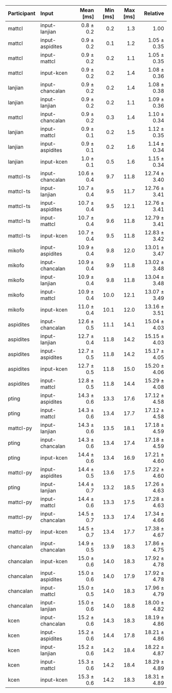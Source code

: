 | Participant | Input | Mean [ms] | Min [ms] | Max [ms] | Relative |
|:---|:---|---:|---:|---:|---:|
| mattcl | input-lanjian | 0.8 ± 0.2 | 0.2 | 1.3 | 1.00 |
| mattcl | input-aspidites | 0.9 ± 0.2 | 0.1 | 1.2 | 1.05 ± 0.35 |
| mattcl | input-mattcl | 0.9 ± 0.2 | 0.2 | 1.1 | 1.05 ± 0.35 |
| mattcl | input-kcen | 0.9 ± 0.2 | 0.2 | 1.4 | 1.08 ± 0.36 |
| lanjian | input-chancalan | 0.9 ± 0.2 | 0.2 | 1.4 | 1.08 ± 0.38 |
| lanjian | input-lanjian | 0.9 ± 0.2 | 0.2 | 1.1 | 1.09 ± 0.36 |
| mattcl | input-chancalan | 0.9 ± 0.2 | 0.3 | 1.4 | 1.10 ± 0.34 |
| lanjian | input-mattcl | 0.9 ± 0.1 | 0.2 | 1.5 | 1.12 ± 0.35 |
| lanjian | input-aspidites | 0.9 ± 0.1 | 0.2 | 1.6 | 1.14 ± 0.34 |
| lanjian | input-kcen | 1.0 ± 0.1 | 0.5 | 1.6 | 1.15 ± 0.34 |
| mattcl-ts | input-chancalan | 10.6 ± 0.4 | 9.7 | 11.8 | 12.74 ± 3.40 |
| mattcl-ts | input-lanjian | 10.7 ± 0.4 | 9.5 | 11.7 | 12.76 ± 3.41 |
| mattcl-ts | input-aspidites | 10.7 ± 0.4 | 9.5 | 12.1 | 12.76 ± 3.41 |
| mattcl-ts | input-mattcl | 10.7 ± 0.4 | 9.6 | 11.8 | 12.79 ± 3.41 |
| mattcl-ts | input-kcen | 10.7 ± 0.4 | 9.5 | 11.8 | 12.83 ± 3.42 |
| mikofo | input-aspidites | 10.9 ± 0.4 | 9.8 | 12.0 | 13.01 ± 3.47 |
| mikofo | input-chancalan | 10.9 ± 0.4 | 9.9 | 11.8 | 13.02 ± 3.48 |
| mikofo | input-lanjian | 10.9 ± 0.4 | 9.8 | 11.8 | 13.04 ± 3.48 |
| mikofo | input-mattcl | 10.9 ± 0.4 | 10.0 | 12.1 | 13.07 ± 3.49 |
| mikofo | input-kcen | 11.0 ± 0.4 | 10.1 | 12.0 | 13.16 ± 3.51 |
| aspidites | input-chancalan | 12.6 ± 0.5 | 11.1 | 14.1 | 15.04 ± 4.03 |
| aspidites | input-lanjian | 12.7 ± 0.4 | 11.8 | 14.2 | 15.15 ± 4.03 |
| aspidites | input-aspidites | 12.7 ± 0.5 | 11.8 | 14.2 | 15.17 ± 4.05 |
| aspidites | input-kcen | 12.7 ± 0.5 | 11.8 | 15.0 | 15.20 ± 4.06 |
| aspidites | input-mattcl | 12.8 ± 0.5 | 11.8 | 14.4 | 15.29 ± 4.08 |
| pting | input-aspidites | 14.3 ± 0.6 | 13.3 | 17.6 | 17.12 ± 4.58 |
| pting | input-mattcl | 14.3 ± 0.6 | 13.4 | 17.7 | 17.12 ± 4.58 |
| mattcl-py | input-lanjian | 14.3 ± 0.6 | 13.5 | 18.1 | 17.18 ± 4.59 |
| pting | input-chancalan | 14.3 ± 0.6 | 13.4 | 17.4 | 17.18 ± 4.59 |
| pting | input-kcen | 14.4 ± 0.6 | 13.4 | 16.9 | 17.21 ± 4.60 |
| mattcl-py | input-aspidites | 14.4 ± 0.5 | 13.6 | 17.5 | 17.22 ± 4.60 |
| pting | input-lanjian | 14.4 ± 0.7 | 13.2 | 18.5 | 17.26 ± 4.63 |
| mattcl-py | input-mattcl | 14.4 ± 0.6 | 13.3 | 17.5 | 17.28 ± 4.63 |
| mattcl-py | input-chancalan | 14.5 ± 0.7 | 13.3 | 17.4 | 17.34 ± 4.66 |
| mattcl-py | input-kcen | 14.5 ± 0.7 | 13.4 | 17.7 | 17.38 ± 4.67 |
| chancalan | input-chancalan | 14.9 ± 0.5 | 13.9 | 18.3 | 17.86 ± 4.75 |
| chancalan | input-kcen | 15.0 ± 0.6 | 14.0 | 18.3 | 17.92 ± 4.78 |
| chancalan | input-aspidites | 15.0 ± 0.6 | 14.0 | 17.9 | 17.92 ± 4.78 |
| chancalan | input-mattcl | 15.0 ± 0.5 | 14.0 | 18.3 | 17.96 ± 4.79 |
| chancalan | input-lanjian | 15.0 ± 0.6 | 14.0 | 18.8 | 18.00 ± 4.82 |
| kcen | input-chancalan | 15.2 ± 0.6 | 14.3 | 18.3 | 18.19 ± 4.86 |
| kcen | input-aspidites | 15.2 ± 0.6 | 14.4 | 17.8 | 18.21 ± 4.86 |
| kcen | input-lanjian | 15.2 ± 0.6 | 14.2 | 18.4 | 18.22 ± 4.87 |
| kcen | input-mattcl | 15.3 ± 0.6 | 14.2 | 18.4 | 18.29 ± 4.89 |
| kcen | input-kcen | 15.3 ± 0.6 | 14.2 | 18.3 | 18.31 ± 4.89 |
